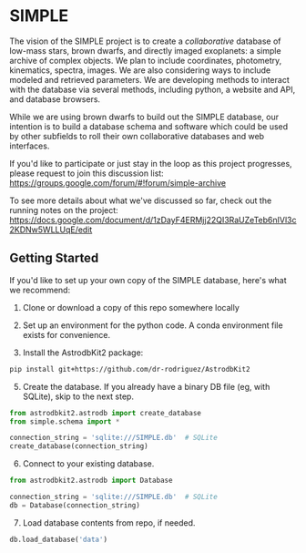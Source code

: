 # SIMPLE

The vision of the SIMPLE project is to create a *collaborative* database of low-mass stars, brown dwarfs, and directly imaged exoplanets: a simple archive of complex objects. We plan to include coordinates, photometry, kinematics, spectra, images. We are also considering ways to include modeled and retrieved parameters. We are developing methods to interact with the database via several methods, including python, a website and API, and database browsers.

While we are using brown dwarfs to build out the SIMPLE database, our intention is to build a database schema and software which could be used by other subfields to roll their own collaborative databases and web interfaces.

If you'd like to participate or just stay in the loop as this project progresses, please request to join this discussion list:
https://groups.google.com/forum/#!forum/simple-archive

To see more details about what we've discussed so far, check out the running notes on the project: https://docs.google.com/document/d/1zDayF4ERMjj22QI3RaUZeTeb6nIVl3c2KDNw5WLLUqE/edit

## Getting Started

If you'd like to set up your own copy of the SIMPLE database, here's what we recommend:

1. Clone or download a copy of this repo somewhere locally

2. Set up an environment for the python code. 
A conda environment file exists for convenience.

3. Install the AstrodbKit2 package:

```bash
pip install git+https://github.com/dr-rodriguez/AstrodbKit2
```

5. Create the database. If you already have a binary DB file (eg, with SQLite), skip to the next step. 

```python
from astrodbkit2.astrodb import create_database
from simple.schema import *

connection_string = 'sqlite:///SIMPLE.db'  # SQLite
create_database(connection_string)
```

6. Connect to your existing database.

```python
from astrodbkit2.astrodb import Database

connection_string = 'sqlite:///SIMPLE.db'  # SQLite
db = Database(connection_string)
```

7. Load database contents from repo, if needed.

```python
db.load_database('data')
```
